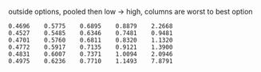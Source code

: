 
outside options, pooled then low -> high, columns are worst to best option

    0.4696    0.5775    0.6895    0.8879    2.2668
    0.4527    0.5485    0.6346    0.7481    0.9481
    0.4701    0.5760    0.6811    0.8320    1.1320
    0.4772    0.5917    0.7135    0.9121    1.3900
    0.4831    0.6007    0.7371    1.0094    2.0946
    0.4975    0.6236    0.7710    1.1493    7.8791
